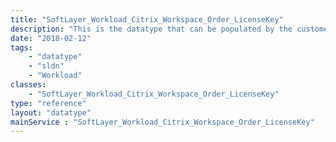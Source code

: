 ```yaml
---
title: "SoftLayer_Workload_Citrix_Workspace_Order_LicenseKey"
description: "This is the datatype that can be populated by the customer to provide license key information for VMware orders. "
date: "2018-02-12"
tags:
    - "datatype"
    - "sldn"
    - "Workload"
classes:
    - "SoftLayer_Workload_Citrix_Workspace_Order_LicenseKey"
type: "reference"
layout: "datatype"
mainService : "SoftLayer_Workload_Citrix_Workspace_Order_LicenseKey"
---
```

